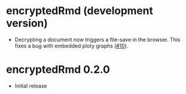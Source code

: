 # encryptedRmd (development version)

* Decrypting a document now triggers a file-save in the browser. This fixes
  a bug with embedded ploty graphs ([#10](https://github.com/dirkschumacher/encryptedRmd/issues/10)).

# encryptedRmd 0.2.0

* Initial release
